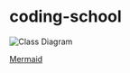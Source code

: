# coding-school


![Class Diagram](https://mermaid.ink/img/eyJjb2RlIjoiY2xhc3NEaWFncmFtXG4gIFRpcmUgLS1vIENhciA6IEFnZ3JlZ2F0aW9uXG5cdEVuZ2luZSAtLW8gQ2FyIDogQWdncmVnYXRpb25cblx0RG9vciAtLW8gQ2FyIDogQWdncmVnYXRpb25cblx0Q2FyVHlwZSAtLT4gQ2FyXG5cdE1hbnVmYWN0dXJlciAtLSBDYXJcbiAgY2xhc3MgVGlyZXtcblx0XHQrU3RyaW5nIFNpemVcblx0fVxuXHRjbGFzcyBFbmdpbmV7XG5cdFx0LWludCBwc1xuXHRcdCtpbnQgUFNcblx0fVxuICBjbGFzcyBEb29ye1xuXHR9XG5cdGNsYXNzIENhcntcblx0XHQtU3RyaW5nIG1vZGVsXG5cdFx0K1N0cmluZyBNb2RlbFxuICAgIC1MaXN0flRpcmV-IHRpcmVzXG4gICAgK0xpc3R-VGlyZX4gVGlyZXNcbiAgICAtTGlzdH5Eb29yfiBkb29yXG4gICAgK0xpc3R-RG9vcn4gRG9vcnNcbiAgICAtRW5naW5lIGVuZ2luZVxuICAgICtFbmdpbmUgRW5naW5lXG5cdFx0K0RyaXZlKClcblx0fVxuICBjbGFzcyBNYW51ZmFjdHVyZXJ7XG5cdFx0LVN0cmluZyBuYW1lXG5cdFx0K1N0cmluZyBOYW1lXG5cdFx0K0J1aWxkQ2FyKG1vZGVsLCBwcywgY2FyVHlwZSApXG5cdH1cbiAgY2xhc3MgQ2FyVHlwZXtcbiAgICA8PGVudW1lcmF0aW9uPj5cbiAgICBDT1VQRVxuICAgIExJTU9VU0lORVxuXG59IiwibWVybWFpZCI6eyJ0aGVtZSI6ImRlZmF1bHQifSwidXBkYXRlRWRpdG9yIjpmYWxzZX0)



[Mermaid](https://mermaid-js.github.io/mermaid-live-editor/#/view/eyJjb2RlIjoiY2xhc3NEaWFncmFtXG4gIFRpcmUgLS1vIENhciA6IEFnZ3JlZ2F0aW9uXG5cdEVuZ2luZSAtLW8gQ2FyIDogQWdncmVnYXRpb25cblx0RG9vciAtLW8gQ2FyIDogQWdncmVnYXRpb25cblx0Q2FyVHlwZSAtLT4gQ2FyXG5cdE1hbnVmYWN0dXJlciAtLSBDYXJcbiAgY2xhc3MgVGlyZXtcblx0XHQrU3RyaW5nIFNpemVcblx0fVxuXHRjbGFzcyBFbmdpbmV7XG5cdFx0LWludCBwc1xuXHRcdCtpbnQgUFNcblx0fVxuICBjbGFzcyBEb29ye1xuXHR9XG5cdGNsYXNzIENhcntcblx0XHQtU3RyaW5nIG1vZGVsXG5cdFx0K1N0cmluZyBNb2RlbFxuICAgIC1MaXN0flRpcmV-IHRpcmVzXG4gICAgK0xpc3R-VGlyZX4gVGlyZXNcbiAgICAtTGlzdH5Eb29yfiBkb29yXG4gICAgK0xpc3R-RG9vcn4gRG9vcnNcbiAgICAtRW5naW5lIGVuZ2luZVxuICAgICtFbmdpbmUgRW5naW5lXG5cdFx0K0RyaXZlKClcblx0fVxuICBjbGFzcyBNYW51ZmFjdHVyZXJ7XG5cdFx0LVN0cmluZyBuYW1lXG5cdFx0K1N0cmluZyBOYW1lXG5cdFx0K0J1aWxkQ2FyKG1vZGVsLCBwcywgY2FyVHlwZSApXG5cdH1cbiAgY2xhc3MgQ2FyVHlwZXtcbiAgICA8PGVudW1lcmF0aW9uPj5cbiAgICBDT1VQRVxuICAgIExJTU9VU0lORVxuXG59IiwibWVybWFpZCI6eyJ0aGVtZSI6ImRlZmF1bHQifSwidXBkYXRlRWRpdG9yIjpmYWxzZX0)
